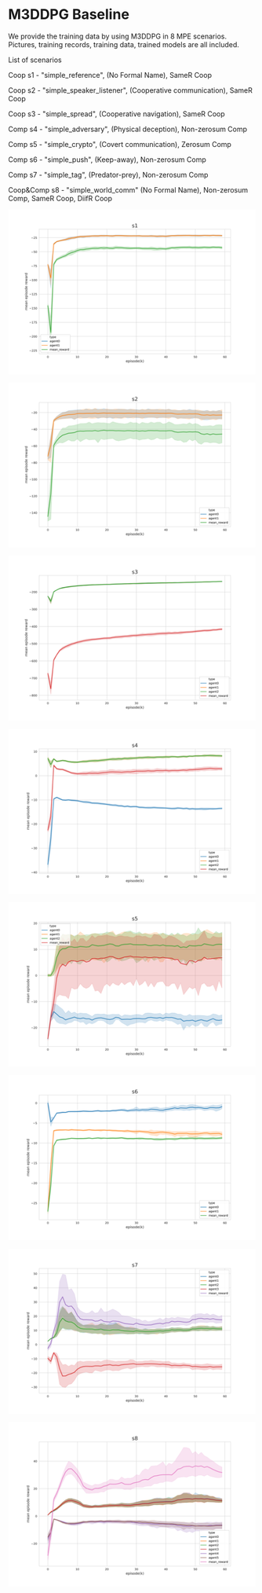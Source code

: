 
# M3DDPG Baseline 

We provide the training data by using M3DDPG in 8 MPE scenarios. Pictures, training records, training data, trained models are all included.

List of scenarios

Coop s1 - "simple_reference", (No Formal Name), SameR Coop

Coop s2 - "simple_speaker_listener", (Cooperative communication), SameR Coop

Coop s3 - "simple_spread", (Cooperative navigation), SameR Coop

Comp s4 - "simple_adversary", (Physical deception), Non-zerosum Comp

Comp s5 - "simple_crypto", (Covert communication), Zerosum Comp

Comp s6 - "simple_push", (Keep-away), Non-zerosum Comp

Comp s7 - "simple_tag", (Predator-prey), Non-zerosum Comp

Coop&Comp s8 - "simple_world_comm" (No Formal Name), Non-zerosum Comp, SameR Coop, DiifR Coop

![S1](/experiments/plots/s1.png)

![S2](/experiments/plots/s2.png)

![S3](/experiments/plots/s3.png)

![S4](/experiments/plots/s4.png)

![S5](/experiments/plots/s5.png)

![S6](/experiments/plots/s6.png)

![S7](/experiments/plots/s7.png)

![S8](/experiments/plots/s8.png)